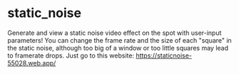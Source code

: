 # static_noise
Generate and view a static noise video effect on the spot with user-input parameters! You can change the frame rate and the size of each "square" in the static noise, although too big of a window or too little squares may lead to framerate drops.
Just go to this website: https://staticnoise-55028.web.app/
